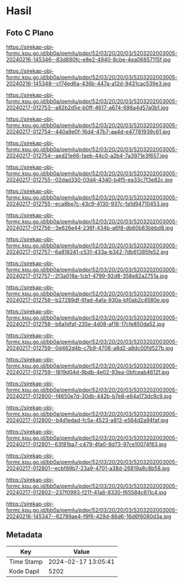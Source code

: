 # Hasil

## Foto C Plano

https://sirekap-obj-formc.kpu.go.id/bb0a/pemilu/pdpr/52/03/20/20/03/5203202003005-20240216-145346--83d890fc-e8e2-4940-8cbe-4ea06857115f.jpg

https://sirekap-obj-formc.kpu.go.id/bb0a/pemilu/pdpr/52/03/20/20/03/5203202003005-20240216-145348--cf74ed6a-436b-447a-a12d-9431cac539e3.jpg

https://sirekap-obj-formc.kpu.go.id/bb0a/pemilu/pdpr/52/03/20/20/03/5203202003005-20240217-012753--a82b2d5e-b0ff-4617-a674-698a4d57a0b1.jpg

https://sirekap-obj-formc.kpu.go.id/bb0a/pemilu/pdpr/52/03/20/20/03/5203202003005-20240217-012754--440a9e0f-16d4-47b7-aa4d-e47781939c61.jpg

https://sirekap-obj-formc.kpu.go.id/bb0a/pemilu/pdpr/52/03/20/20/03/5203202003005-20240217-012754--aed21e66-faeb-44c0-a2b4-7a3971e3f657.jpg

https://sirekap-obj-formc.kpu.go.id/bb0a/pemilu/pdpr/52/03/20/20/03/5203202003005-20240217-012755--02dad330-03d4-4340-b4f5-ea33c7f3e82c.jpg

https://sirekap-obj-formc.kpu.go.id/bb0a/pemilu/pdpr/52/03/20/20/03/5203202003005-20240217-012755--eca8be7c-43c9-4130-937c-fa1d94710453.jpg

https://sirekap-obj-formc.kpu.go.id/bb0a/pemilu/pdpr/52/03/20/20/03/5203202003005-20240217-012756--3e626e44-236f-434b-a6f8-db60b83bbbd8.jpg

https://sirekap-obj-formc.kpu.go.id/bb0a/pemilu/pdpr/52/03/20/20/03/5203202003005-20240217-012757--6a818241-c531-433a-b342-7db61385fe52.jpg

https://sirekap-obj-formc.kpu.go.id/bb0a/pemilu/pdpr/52/03/20/20/03/5203202003005-20240217-012757--2f3a018a-1cb1-4799-92d8-358e82a2751a.jpg

https://sirekap-obj-formc.kpu.go.id/bb0a/pemilu/pdpr/52/03/20/20/03/5203202003005-20240217-012758--b27289df-6fad-4afa-930a-bf0ab2c4580e.jpg

https://sirekap-obj-formc.kpu.go.id/bb0a/pemilu/pdpr/52/03/20/20/03/5203202003005-20240217-012758--b6a1dfaf-235e-4d08-af18-17cfe850da52.jpg

https://sirekap-obj-formc.kpu.go.id/bb0a/pemilu/pdpr/52/03/20/20/03/5203202003005-20240217-012759--0d462d4b-c7b9-4708-a8d2-a8dc00fd527b.jpg

https://sirekap-obj-formc.kpu.go.id/bb0a/pemilu/pdpr/52/03/20/20/03/5203202003005-20240217-012759--1819d04d-9bdb-4e02-93ea-0bfceab4612f.jpg

https://sirekap-obj-formc.kpu.go.id/bb0a/pemilu/pdpr/52/03/20/20/03/5203202003005-20240217-012800--f4650e7d-30db-442b-b7e8-e64a173dc9c9.jpg

https://sirekap-obj-formc.kpu.go.id/bb0a/pemilu/pdpr/52/03/20/20/03/5203202003005-20240217-012800--b4d1edad-fc5a-4523-a812-e564d2a94faf.jpg

https://sirekap-obj-formc.kpu.go.id/bb0a/pemilu/pdpr/52/03/20/20/03/5203202003005-20240217-012801--63f81ba7-c479-4fa0-8d73-97ce10074f83.jpg

https://sirekap-obj-formc.kpu.go.id/bb0a/pemilu/pdpr/52/03/20/20/03/5203202003005-20240217-012801--ecbf89b7-23a9-4701-a38d-26819a8c8b58.jpg

https://sirekap-obj-formc.kpu.go.id/bb0a/pemilu/pdpr/52/03/20/20/03/5203202003005-20240217-012802--237f0993-f211-41a8-8330-f65584c611c4.jpg

https://sirekap-obj-formc.kpu.go.id/bb0a/pemilu/pdpr/52/03/20/20/03/5203202003005-20240216-145347--62789ae4-f9f6-429d-86d6-16d6f6080d3a.jpg


## Metadata

| Key        | Value               |
| ---------- | ------------------- |
| Time Stamp | 2024-02-17 13:05:41 |
| Kode Dapil | 5202                |



